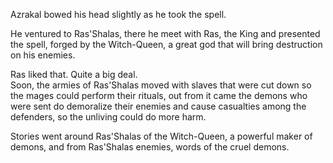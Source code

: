 Azrakal bowed his head slightly as he took the spell.

He ventured to Ras'Shalas, there he meet with Ras, the King and presented the spell, forged by the Witch-Queen, a great god that will bring destruction on his enemies.

Ras liked that. Quite a big deal.  
Soon, the armies of Ras'Shalas moved with slaves that were cut down so the mages could perform their rituals, out from it came the demons who were sent do demoralize their enemies and cause casualties among the defenders, so the unliving could do more harm.

Stories went around Ras'Shalas of the Witch-Queen, a powerful maker of demons, and from Ras'Shalas enemies, words of the cruel demons.